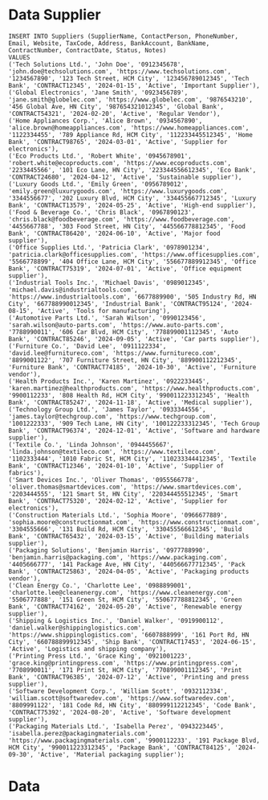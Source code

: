 # Data Supplier

	INSERT INTO Suppliers (SupplierName, ContactPerson, PhoneNumber, Email, Website, TaxCode, Address, BankAccount, BankName, ContractNumber, ContractDate, Status, Notes)
	VALUES
	('Tech Solutions Ltd.', 'John Doe', '0912345678', 'john.doe@techsolutions.com', 'https://www.techsolutions.com', '1234567890', '123 Tech Street, HCM City', '123456789012345', 'Tech Bank', 'CONTRACT12345', '2024-01-15', 'Active', 'Important Supplier'),
	('Global Electronics', 'Jane Smith', '0923456789', 'jane.smith@globelec.com', 'https://www.globelec.com', '9876543210', '456 Global Ave, HN City', '987654321012345', 'Global Bank', 'CONTRACT54321', '2024-02-20', 'Active', 'Regular Vendor'),
	('Home Appliances Corp.', 'Alice Brown', '0934567890', 'alice.brown@homeappliances.com', 'https://www.homeappliances.com', '1122334455', '789 Appliance Rd, HCM City', '112233445512345', 'Home Bank', 'CONTRACT98765', '2024-03-01', 'Active', 'Supplier for electronics'),
	('Eco Products Ltd.', 'Robert White', '0945678901', 'robert.white@ecoproducts.com', 'https://www.ecoproducts.com', '2233445566', '101 Eco Lane, HN City', '223344556612345', 'Eco Bank', 'CONTRACT24680', '2024-04-12', 'Active', 'Sustainable supplier'),
	('Luxury Goods Ltd.', 'Emily Green', '0956789012', 'emily.green@luxurygoods.com', 'https://www.luxurygoods.com', '3344556677', '202 Luxury Blvd, HCM City', '334455667712345', 'Luxury Bank', 'CONTRACT13579', '2024-05-25', 'Active', 'High-end supplier'),
	('Food & Beverage Co.', 'Chris Black', '0967890123', 'chris.black@foodbeverage.com', 'https://www.foodbeverage.com', '4455667788', '303 Food Street, HN City', '445566778812345', 'Food Bank', 'CONTRACT86420', '2024-06-10', 'Active', 'Major food supplier'),
	('Office Supplies Ltd.', 'Patricia Clark', '0978901234', 'patricia.clark@officesupplies.com', 'https://www.officesupplies.com', '5566778899', '404 Office Lane, HCM City', '556677889912345', 'Office Bank', 'CONTRACT75319', '2024-07-01', 'Active', 'Office equipment supplier'),
	('Industrial Tools Inc.', 'Michael Davis', '0989012345', 'michael.davis@industrialtools.com', 'https://www.industrialtools.com', '6677889900', '505 Industry Rd, HN City', '667788990012345', 'Industrial Bank', 'CONTRACT95124', '2024-08-15', 'Active', 'Tools for manufacturing'),
	('Automotive Parts Ltd.', 'Sarah Wilson', '0990123456', 'sarah.wilson@auto-parts.com', 'https://www.auto-parts.com', '7788990011', '606 Car Blvd, HCM City', '778899001112345', 'Auto Bank', 'CONTRACT85246', '2024-09-05', 'Active', 'Car parts supplier'),
	('Furniture Co.', 'David Lee', '0911122334', 'david.lee@furnitureco.com', 'https://www.furnitureco.com', '8899001122', '707 Furniture Street, HN City', '889900112212345', 'Furniture Bank', 'CONTRACT74185', '2024-10-30', 'Active', 'Furniture vendor'),
	('Health Products Inc.', 'Karen Martinez', '0922233445', 'karen.martinez@healthproducts.com', 'https://www.healthproducts.com', '9900112233', '808 Health Rd, HCM City', '990011223312345', 'Health Bank', 'CONTRACT85247', '2024-11-18', 'Active', 'Medical supplier'),
	('Technology Group Ltd.', 'James Taylor', '0933344556', 'james.taylor@techgroup.com', 'https://www.techgroup.com', '1001222333', '909 Tech Lane, HN City', '100122233312345', 'Tech Group Bank', 'CONTRACT96374', '2024-12-01', 'Active', 'Software and hardware supplier'),
	('Textile Co.', 'Linda Johnson', '0944455667', 'linda.johnson@textileco.com', 'https://www.textileco.com', '1102333444', '1010 Fabric St, HCM City', '110233344412345', 'Textile Bank', 'CONTRACT12346', '2024-01-10', 'Active', 'Supplier of fabrics'),
	('Smart Devices Inc.', 'Oliver Thomas', '0955566778', 'oliver.thomas@smartdevices.com', 'https://www.smartdevices.com', '2203444555', '121 Smart St, HN City', '220344455512345', 'Smart Bank', 'CONTRACT75320', '2024-02-12', 'Active', 'Supplier for electronics'),
	('Construction Materials Ltd.', 'Sophia Moore', '0966677889', 'sophia.moore@constructionmat.com', 'https://www.constructionmat.com', '3304555666', '131 Build Rd, HCM City', '330455566612345', 'Build Bank', 'CONTRACT65432', '2024-03-15', 'Active', 'Building materials supplier'),
	('Packaging Solutions', 'Benjamin Harris', '0977788990', 'benjamin.harris@packaging.com', 'https://www.packaging.com', '4405666777', '141 Package Ave, HN City', '440566677712345', 'Pack Bank', 'CONTRACT25863', '2024-04-05', 'Active', 'Packaging products vendor'),
	('Clean Energy Co.', 'Charlotte Lee', '0988899001', 'charlotte.lee@cleanenergy.com', 'https://www.cleanenergy.com', '5506777888', '151 Green St, HCM City', '550677788812345', 'Green Bank', 'CONTRACT74162', '2024-05-20', 'Active', 'Renewable energy supplier'),
	('Shipping & Logistics Inc.', 'Daniel Walker', '0919900112', 'daniel.walker@shippinglogistics.com', 'https://www.shippinglogistics.com', '6607888999', '161 Port Rd, HN City', '660788899912345', 'Ship Bank', 'CONTRACT17453', '2024-06-15', 'Active', 'Logistics and shipping company'),
	('Printing Press Ltd.', 'Grace King', '0921001223', 'grace.king@printingpress.com', 'https://www.printingpress.com', '7708990011', '171 Print St, HCM City', '770899001112345', 'Print Bank', 'CONTRACT96385', '2024-07-12', 'Active', 'Printing and press supplier'),
	('Software Development Corp.', 'William Scott', '0932112334', 'william.scott@softwaredev.com', 'https://www.softwaredev.com', '8809991122', '181 Code Rd, HN City', '880999112212345', 'Code Bank', 'CONTRACT75392', '2024-08-20', 'Active', 'Software development supplier'),
	('Packaging Materials Ltd.', 'Isabella Perez', '0943223445', 'isabella.perez@packagingmaterials.com', 'https://www.packagingmaterials.com', '9900112233', '191 Package Blvd, HCM City', '990011223312345', 'Package Bank', 'CONTRACT84125', '2024-09-30', 'Active', 'Material packaging supplier');
	
# Data 